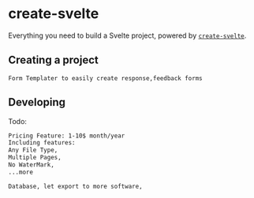 # create-svelte

Everything you need to build a Svelte project, powered by [`create-svelte`](https://github.com/sveltejs/kit/tree/main/packages/create-svelte).

## Creating a project
```Form Templater to easily create response,feedback forms```

## Developing

Todo:
```bash
Pricing Feature: 1-10$ month/year
Including features:
Any File Type,
Multiple Pages,
No WaterMark,
...more

```

```bash
Database, let export to more software,
```


